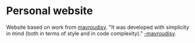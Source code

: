 # Personal website
Website based on work from [mavroudisv](https://github.com/mavroudisv/plain-academic). "It was developed with simplicity in mind (both in terms of style and in code complexity)." [-mavroudisv](https://github.com/mavroudisv).
